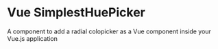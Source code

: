 # Vue SimplestHuePicker

A component to add a radial colopicker as a Vue component inside your Vue.js application
